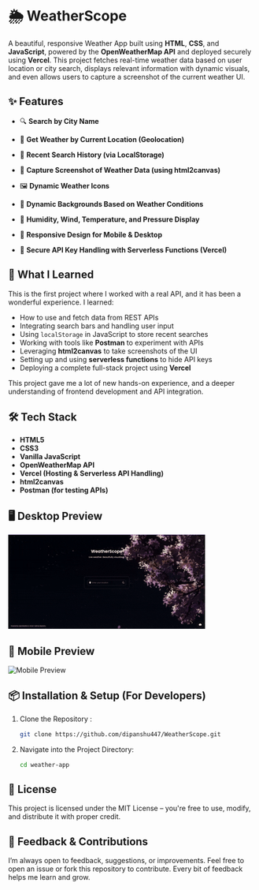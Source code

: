 # 🌦️ WeatherScope

A beautiful, responsive Weather App built using **HTML**, **CSS**, and **JavaScript**, powered by the **OpenWeatherMap API** and deployed securely using **Vercel**. This project fetches real-time weather data based on user location or city search, displays relevant information with dynamic visuals, and even allows users to capture a screenshot of the current weather UI.

## ✨ Features

- 🔍 **Search by City Name**

- 📍 **Get Weather by Current Location (Geolocation)**

- 📜 **Recent Search History (via LocalStorage)**

- 📸 **Capture Screenshot of Weather Data (using html2canvas)**

- 🖼️ **Dynamic Weather Icons**

- 🌄 **Dynamic Backgrounds Based on Weather Conditions**

- 💨 **Humidity, Wind, Temperature, and Pressure Display**

- 📱 **Responsive Design for Mobile & Desktop**

- 🔐 **Secure API Key Handling with Serverless Functions (Vercel)**

## 🧠 What I Learned

This is the first project where I worked with a real API, and it has been a wonderful experience. I learned:

- How to use and fetch data from REST APIs
- Integrating search bars and handling user input
- Using `localStorage` in JavaScript to store recent searches
- Working with tools like **Postman** to experiment with APIs
- Leveraging **html2canvas** to take screenshots of the UI
- Setting up and using **serverless functions** to hide API keys
- Deploying a complete full-stack project using **Vercel**

This project gave me a lot of new hands-on experience, and a deeper understanding of frontend development and API integration.

## 🛠️ Tech Stack

- **HTML5**
- **CSS3**
- **Vanilla JavaScript**
- **OpenWeatherMap API**
- **Vercel (Hosting & Serverless API Handling)**
- **html2canvas**
- **Postman (for testing APIs)**

## 🖥️ Desktop Preview

![Desktop Preview](./assets/readme/desktop-preview.gif)

## 📱 Mobile Preview

![Mobile Preview](./assets/readme/phone-preview.gif)

## 📦 Installation & Setup (For Developers)

1. Clone the Repository : 

    ```bash 
    git clone https://github.com/dipanshu447/WeatherScope.git
    ```
2. Navigate into the Project Directory:
    ```bash 
    cd weather-app
    ```

## 📄 License

This project is licensed under the MIT License – you're free to use, modify, and distribute it with proper credit.

## 🤝 Feedback & Contributions

I’m always open to feedback, suggestions, or improvements. Feel free to open an issue or fork this repository to contribute. Every bit of feedback helps me learn and grow.
